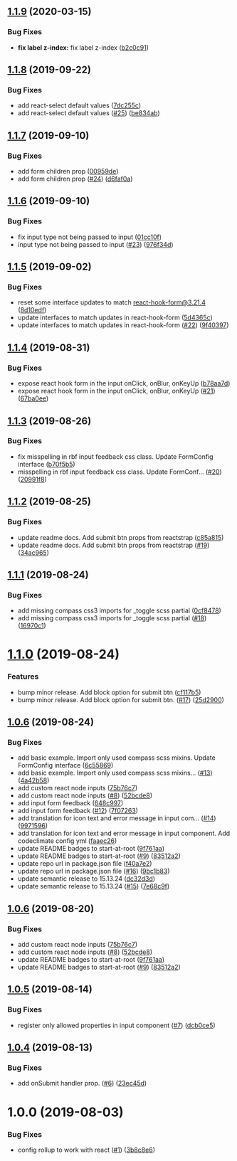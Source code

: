 ## [1.1.9](https://github.com/start-at-root/react-breeze-form/compare/v1.1.8...v1.1.9) (2020-03-15)


### Bug Fixes

* **fix label z-index:** fix label z-index ([b2c0c91](https://github.com/start-at-root/react-breeze-form/commit/b2c0c91))

## [1.1.8](https://github.com/start-at-root/react-breeze-form/compare/v1.1.7...v1.1.8) (2019-09-22)


### Bug Fixes

* add react-select default values ([7dc255c](https://github.com/start-at-root/react-breeze-form/commit/7dc255c))
* add react-select default values ([#25](https://github.com/start-at-root/react-breeze-form/issues/25)) ([be834ab](https://github.com/start-at-root/react-breeze-form/commit/be834ab))

## [1.1.7](https://github.com/start-at-root/react-breeze-form/compare/v1.1.6...v1.1.7) (2019-09-10)


### Bug Fixes

* add form children prop ([00959de](https://github.com/start-at-root/react-breeze-form/commit/00959de))
* add form children prop ([#24](https://github.com/start-at-root/react-breeze-form/issues/24)) ([d6faf0a](https://github.com/start-at-root/react-breeze-form/commit/d6faf0a))

## [1.1.6](https://github.com/start-at-root/react-breeze-form/compare/v1.1.5...v1.1.6) (2019-09-10)


### Bug Fixes

* fix input type not being passed to input ([01cc10f](https://github.com/start-at-root/react-breeze-form/commit/01cc10f))
* input type not being passed to input ([#23](https://github.com/start-at-root/react-breeze-form/issues/23)) ([976f34d](https://github.com/start-at-root/react-breeze-form/commit/976f34d))

## [1.1.5](https://github.com/start-at-root/react-breeze-form/compare/v1.1.4...v1.1.5) (2019-09-02)


### Bug Fixes

* reset some interface updates to match react-hook-form@3.21.4 ([8d10edf](https://github.com/start-at-root/react-breeze-form/commit/8d10edf))
* update interfaces to match updates in react-hook-form ([5d4365c](https://github.com/start-at-root/react-breeze-form/commit/5d4365c))
* update interfaces to match updates in react-hook-form ([#22](https://github.com/start-at-root/react-breeze-form/issues/22)) ([9f40397](https://github.com/start-at-root/react-breeze-form/commit/9f40397))

## [1.1.4](https://github.com/start-at-root/react-breeze-form/compare/v1.1.3...v1.1.4) (2019-08-31)


### Bug Fixes

* expose react hook form in the input onClick, onBlur, onKeyUp ([b78aa7d](https://github.com/start-at-root/react-breeze-form/commit/b78aa7d))
* expose react hook form in the input onClick, onBlur, onKeyUp ([#21](https://github.com/start-at-root/react-breeze-form/issues/21)) ([67ba0ee](https://github.com/start-at-root/react-breeze-form/commit/67ba0ee))

## [1.1.3](https://github.com/start-at-root/react-breeze-form/compare/v1.1.2...v1.1.3) (2019-08-26)


### Bug Fixes

* fix misspelling in rbf input feedback css class. Update FormConfig interface ([b70f5b5](https://github.com/start-at-root/react-breeze-form/commit/b70f5b5))
* misspelling in rbf input feedback css class. Update FormConf… ([#20](https://github.com/start-at-root/react-breeze-form/issues/20)) ([20991f8](https://github.com/start-at-root/react-breeze-form/commit/20991f8))

## [1.1.2](https://github.com/start-at-root/react-breeze-form/compare/v1.1.1...v1.1.2) (2019-08-25)


### Bug Fixes

* update readme docs. Add submit btn props from reactstrap ([c85a815](https://github.com/start-at-root/react-breeze-form/commit/c85a815))
* update readme docs. Add submit btn props from reactstrap ([#19](https://github.com/start-at-root/react-breeze-form/issues/19)) ([34ac965](https://github.com/start-at-root/react-breeze-form/commit/34ac965))

## [1.1.1](https://github.com/start-at-root/react-breeze-form/compare/v1.1.0...v1.1.1) (2019-08-24)


### Bug Fixes

* add missing compass css3 imports for _toggle scss partial ([0cf8478](https://github.com/start-at-root/react-breeze-form/commit/0cf8478))
* add missing compass css3 imports for _toggle scss partial ([#18](https://github.com/start-at-root/react-breeze-form/issues/18)) ([16970c1](https://github.com/start-at-root/react-breeze-form/commit/16970c1))

# [1.1.0](https://github.com/start-at-root/react-breeze-form/compare/v1.0.6...v1.1.0) (2019-08-24)


### Features

* bump minor release. Add block option for submit btn ([cf117b5](https://github.com/start-at-root/react-breeze-form/commit/cf117b5))
* bump minor release. Add block option for submit btn. ([#17](https://github.com/start-at-root/react-breeze-form/issues/17)) ([25d2900](https://github.com/start-at-root/react-breeze-form/commit/25d2900))

## [1.0.6](https://github.com/start-at-root/react-breeze-form/compare/v1.0.5...v1.0.6) (2019-08-24)


### Bug Fixes

* add basic example. Import only used compass scss mixins. Update FormConfig interface ([6c55869](https://github.com/start-at-root/react-breeze-form/commit/6c55869))
* add basic example. Import only used compass scss mixins... ([#13](https://github.com/start-at-root/react-breeze-form/issues/13)) ([4a42b58](https://github.com/start-at-root/react-breeze-form/commit/4a42b58))
* add custom react node inputs ([75b76c7](https://github.com/start-at-root/react-breeze-form/commit/75b76c7))
* add custom react node inputs ([#8](https://github.com/start-at-root/react-breeze-form/issues/8)) ([52bcde8](https://github.com/start-at-root/react-breeze-form/commit/52bcde8))
* add input form feedback ([648c997](https://github.com/start-at-root/react-breeze-form/commit/648c997))
* add input form feedback ([#12](https://github.com/start-at-root/react-breeze-form/issues/12)) ([7f07263](https://github.com/start-at-root/react-breeze-form/commit/7f07263))
* add translation for icon text and error message in input com… ([#14](https://github.com/start-at-root/react-breeze-form/issues/14)) ([9971596](https://github.com/start-at-root/react-breeze-form/commit/9971596))
* add translation for icon text and error message in input component. Add codeclimate config yml ([faaec26](https://github.com/start-at-root/react-breeze-form/commit/faaec26))
* update README badges to start-at-root ([9f761aa](https://github.com/start-at-root/react-breeze-form/commit/9f761aa))
* update README badges to start-at-root ([#9](https://github.com/start-at-root/react-breeze-form/issues/9)) ([83512a2](https://github.com/start-at-root/react-breeze-form/commit/83512a2))
* update repo url in package.json file ([f40a7e2](https://github.com/start-at-root/react-breeze-form/commit/f40a7e2))
* update repo url in package.json file ([#16](https://github.com/start-at-root/react-breeze-form/issues/16)) ([9bc1b83](https://github.com/start-at-root/react-breeze-form/commit/9bc1b83))
* update semantic release to 15.13.24 ([dc32d3d](https://github.com/start-at-root/react-breeze-form/commit/dc32d3d))
* update semantic release to 15.13.24 ([#15](https://github.com/start-at-root/react-breeze-form/issues/15)) ([7e68c9f](https://github.com/start-at-root/react-breeze-form/commit/7e68c9f))

## [1.0.6](https://github.com/jlison/react-breeze-form/compare/v1.0.5...v1.0.6) (2019-08-20)


### Bug Fixes

* add custom react node inputs ([75b76c7](https://github.com/jlison/react-breeze-form/commit/75b76c7))
* add custom react node inputs ([#8](https://github.com/jlison/react-breeze-form/issues/8)) ([52bcde8](https://github.com/jlison/react-breeze-form/commit/52bcde8))
* update README badges to start-at-root ([9f761aa](https://github.com/jlison/react-breeze-form/commit/9f761aa))
* update README badges to start-at-root ([#9](https://github.com/jlison/react-breeze-form/issues/9)) ([83512a2](https://github.com/jlison/react-breeze-form/commit/83512a2))

## [1.0.5](https://github.com/jlison/react-breeze-form/compare/v1.0.4...v1.0.5) (2019-08-14)


### Bug Fixes

* register only allowed properties in input component ([#7](https://github.com/jlison/react-breeze-form/issues/7)) ([dcb0ce5](https://github.com/jlison/react-breeze-form/commit/dcb0ce5))

## [1.0.4](https://github.com/jlison/react-breeze-form/compare/v1.0.3...v1.0.4) (2019-08-13)


### Bug Fixes

* add onSubmit handler prop. ([#6](https://github.com/jlison/react-breeze-form/issues/6)) ([23ec45d](https://github.com/jlison/react-breeze-form/commit/23ec45d))

# 1.0.0 (2019-08-03)

### Bug Fixes

- config rollup to work with react
  ([#1](https://github.com/jlison/react-breeze-form/issues/1))
  ([3b8c8e6](https://github.com/jlison/react-breeze-form/commit/3b8c8e6))
